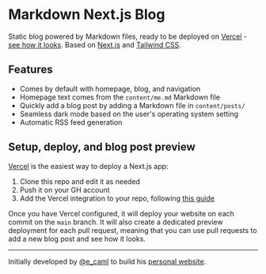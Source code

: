 # Markdown Next.js Blog

Static blog powered by Markdown files, ready to be deployed on [Vercel](https://vercel.com/) - [see how it looks](https://markdown-nextjs-blog.vercel.app/).
Based on [Next.js](https://nextjs.org/) and [Tailwind CSS](https://tailwindcss.com/).

## Features

- Comes by default with homepage, blog, and navigation
- Homepage text comes from the `content/me.md` Markdown file
- Quickly add a blog post by adding a Markdown file in `content/posts/`
- Seamless dark mode based on the user's operating system setting
- Automatic RSS feed generation

## Setup, deploy, and blog post preview

[Vercel](https://vercel.com/) is the easiest way to deploy a Next.js app:

1. Clone this repo and edit it as needed
2. Push it on your GH account
3. Add the Vercel integration to your repo, following [this guide](https://vercel.com/guides/deploying-nextjs-with-vercel)

Once you have Vercel configured, it will deploy your website on each commit on the `main` branch. It will also create a dedicated preview deployment for each pull request, meaning that you can use pull requests to add a new blog post and see how it looks.

---

Initially developed by [@e_caml](https://twitter.com/e_caml) to build his [personal website](https://ecamel.me).
